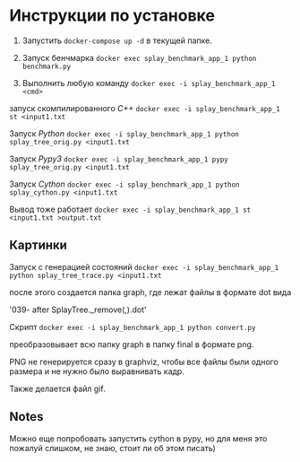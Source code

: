 Инструкции по установке
=======================

1. Запустить `docker-compose up -d` в текущей папке.

2. Запуск бенчмарка `docker exec splay_benchmark_app_1 python benchmark.py`

3. Выполнить любую команду `docker exec -i splay_benchmark_app_1 <cmd>`

запуск скомпилированного *C++* `docker exec -i splay_benchmark_app_1 st <input1.txt`

Запуск *Python* `docker exec -i splay_benchmark_app_1 python splay_tree_orig.py <input1.txt`

Запуск *Pypy3* `docker exec -i splay_benchmark_app_1 pypy splay_tree_orig.py <input1.txt`

Запуск *Cython* `docker exec -i splay_benchmark_app_1 python splay_cython.py <input1.txt`

Вывод тоже работает
`docker exec -i splay_benchmark_app_1 st <input1.txt >output.txt`


Картинки
-----------------------

Запуск с генерацией состояний `docker exec -i splay_benchmark_app_1 python splay_tree_trace.py <input1.txt`

после этого создается папка graph, где лежат файлы в формате dot вида

'039- after SplayTree._remove(<Node val=100, counter=2>,).dot'

Скрипт `docker exec -i splay_benchmark_app_1 python convert.py`

преобразовывает всю папку graph в папку final в формате png.

PNG не генерируется сразу в graphviz, чтобы все файлы были одного размера и не нужно было выравнивать кадр.

Также делается файл gif.


Notes
-----------------------

Можно еще попробовать запустить cython в pypy, но для меня это пожалуй слишком, не знаю, стоит ли об этом писать)
